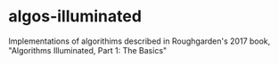 # algos-illuminated
Implementations of algorithims described in Roughgarden's 2017 book, "Algorithms Illuminated, Part 1: The Basics"

